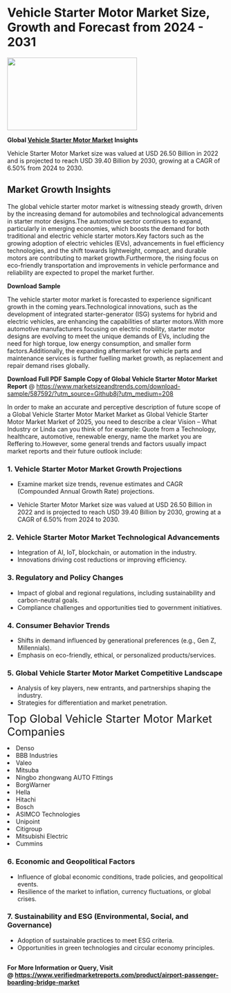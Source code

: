 <H1>Vehicle Starter Motor Market Size, Growth and Forecast from 2024 - 2031</H1><img class="aligncenter size-medium wp-image-584254" src="https://thirdeyenews.in/wp-content/uploads/2024/09/Global-Market-Research-300x168.jpeg" alt="" width="300" height="168" /><p><strong>Global&nbsp;<a href="https://www.marketsizeandtrends.com/download-sample/587592/?utm_source=Github8j?utm_medium=208">Vehicle Starter Motor Market</a> Insights</strong></p><p>Vehicle Starter Motor Market size was valued at USD 26.50 Billion in 2022 and is projected to reach USD 39.40 Billion by 2030, growing at a CAGR of 6.50% from 2024 to 2030.</p><p><h2>Market Growth Insights</h2> <p>The global vehicle starter motor market is witnessing steady growth, driven by the increasing demand for automobiles and technological advancements in starter motor designs.The automotive sector continues to expand, particularly in emerging economies, which boosts the demand for both traditional and electric vehicle starter motors.Key factors such as the growing adoption of electric vehicles (EVs), advancements in fuel efficiency technologies, and the shift towards lightweight, compact, and durable motors are contributing to market growth.Furthermore, the rising focus on eco-friendly transportation and improvements in vehicle performance and reliability are expected to propel the market further.</p> <p><strong>Download Sample</strong></p> <p>The vehicle starter motor market is forecasted to experience significant growth in the coming years.Technological innovations, such as the development of integrated starter-generator (ISG) systems for hybrid and electric vehicles, are enhancing the capabilities of starter motors.With more automotive manufacturers focusing on electric mobility, starter motor designs are evolving to meet the unique demands of EVs, including the need for high torque, low energy consumption, and smaller form factors.Additionally, the expanding aftermarket for vehicle parts and maintenance services is further fuelling market growth, as replacement and repair demand rises globally.</p> <p><span class=""><strong>Download Full PDF Sample Copy of Global Vehicle Starter Motor Market Report</strong> @ <a href="https://www.marketsizeandtrends.com/download-sample/587592/?utm_source=Github8j?utm_medium=208" target="_blank">https://www.marketsizeandtrends.com/download-sample/587592/?utm_source=Github8j?utm_medium=208</a></span></p><p>In order to make an accurate and perceptive description of future scope of a Global&nbsp;Vehicle Starter Motor Market Market as Global&nbsp;Vehicle Starter Motor Market Market of 2025, you need to describe a clear Vision &ndash; What Industry or Linda can you think of for example: Quote from a Technology, healthcare, automotive, renewable energy, name the market you are Reffering to.However, some general trends and factors usually impact market reports and their future outlook include:</p><h3>1.&nbsp;<strong>Vehicle Starter Motor Market Growth Projections</strong></h3><ul><li>Examine market size trends, revenue estimates and CAGR (Compounded Annual Growth Rate) projections.</li><li><p>Vehicle Starter Motor Market size was valued at USD 26.50 Billion in 2022 and is projected to reach USD 39.40 Billion by 2030, growing at a CAGR of 6.50% from 2024 to 2030.</p></li></ul><h3>2.&nbsp;<strong>Vehicle Starter Motor Market Technological Advancements</strong></h3><ul><li>Integration of AI, IoT, blockchain, or automation in the industry.</li><li>Innovations driving cost reductions or improving efficiency.</li></ul><h3>3.&nbsp;<strong>Regulatory and Policy Changes</strong></h3><ul><li>Impact of global and regional regulations, including sustainability and carbon-neutral goals.</li><li>Compliance challenges and opportunities tied to government initiatives.</li></ul><h3>4.&nbsp;<strong>Consumer Behavior Trends</strong></h3><ul><li>Shifts in demand influenced by generational preferences (e.g., Gen Z, Millennials).</li><li>Emphasis on eco-friendly, ethical, or personalized products/services.</li></ul><h3>5.&nbsp;<strong>Global Vehicle Starter Motor Market Competitive Landscape</strong></h3><ul><li>Analysis of key players, new entrants, and partnerships shaping the industry.</li><li>Strategies for differentiation and market penetration.</li></ul><p data-pm-slice="1 1 []"><span style="color: inherit; font-family: inherit; font-size: 25px;">Top Global Vehicle Starter Motor Market Companies</span></p><div class="" data-test-id=""><p><li>Denso</li><li> BBB Industries</li><li> Valeo</li><li> Mitsuba</li><li> Ningbo zhongwang AUTO Fittings</li><li> BorgWarner</li><li> Hella</li><li> Hitachi</li><li> Bosch</li><li> ASIMCO Technologies</li><li> Unipoint</li><li> Citigroup</li><li> Mitsubishi Electric</li><li> Cummins</li></p></div><h3>6.&nbsp;<strong>Economic and Geopolitical Factors</strong></h3><ul><li>Influence of global economic conditions, trade policies, and geopolitical events.</li><li>Resilience of the market to inflation, currency fluctuations, or global crises.</li></ul><h3>7.&nbsp;<strong>Sustainability and ESG (Environmental, Social, and Governance)</strong></h3><ul><li>Adoption of sustainable practices to meet ESG criteria.</li><li>Opportunities in green technologies and circular economy principles.</li></ul><h2><strong style="font-size: 14px;">For More Information or Query, Visit @&nbsp;</strong><a style="background-color: #ffffff; font-size: 14px;" href="https://www.marketsizeandtrends.com/report/vehicle-starter-motor-market/" target="_blank">https://www.verifiedmarketreports.com/product/airport-passenger-boarding-bridge-market</a></h2>